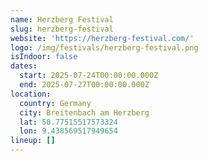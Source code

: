 ```yaml
---
name: Herzberg Festival
slug: herzberg-festival
website: 'https://herzberg-festival.com/'
logo: /img/festivals/herzberg-festival.png
isIndoor: false
dates:
  start: 2025-07-24T00:00:00.000Z
  end: 2025-07-27T00:00:00.000Z
location:
  country: Germany
  city: Breitenbach am Herzberg
  lat: 50.77515517573324
  lon: 9.438569517949654
lineup: []
---
```


